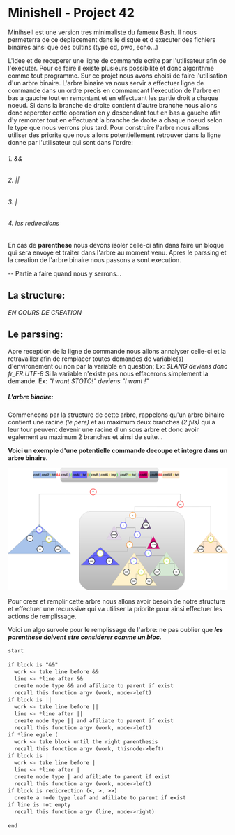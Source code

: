 # Minishell - Project 42

Minihsell est une version tres minimaliste du fameux Bash. Il nous permeterra de ce deplacement dans le disque et d executer des fichiers binaires ainsi que des bultins (type cd, pwd, echo...)

L'idee et de recuperer une ligne de commande ecrite par l'utilisateur afin de l'executer.
Pour ce faire il existe plusieurs possibilite et donc algorithme comme tout programme.
Sur ce projet nous avons choisi de faire l'utilisation d'un arbre binaire.
L'arbre binaire va nous servir a effectuer ligne de commande dans un ordre precis en commancant l'execution de l'arbre en bas a gauche tout en remontant et en effectuant les partie droit a chaque noeud. Si dans la branche de droite contient d'autre branche nous allons donc repereter cette operation en y descendant tout en bas a gauche afin d'y remonter tout en effectuant la branche de droite a chaque noeud selon le type que nous verrons plus tard.
Pour construire l'arbre nous allons utiliser des priorite que nous allons potentiellement retrouver dans la ligne donne par l'utilisateur qui sont dans l'ordre:
###### 1. &&
###### 2. ||
###### 3. |
###### 4. les redirections

En cas de __parenthese__ nous devons isoler celle-ci afin dans faire un bloque qui sera envoye et traiter dans l'arbre au moment venu.
Apres le parssing et la creation de l'arbre binaire nous passons a sont execution.

-- Partie a faire quand nous y serrons...

## La structure:
*EN COURS DE CREATION*

## Le parssing:
Apre reception de la ligne de commande nous allons annalyser celle-ci et la retravailler afin de remplacer toutes demandes de variable(s) d'environement ou non par la variable en question;
Ex: *$LANG deviens donc fr_FR.UTF-8*
Si la variable n'existe pas nous effacerons simplement la demande.
Ex: *"I want $TOTO!" deviens "I want !"*

##### L'arbre binaire:
Commencons par la structure de cette arbre, rappelons qu'un arbre binaire contient une racine *(le pere)* et au maximum deux branches *(2 fils)* qui a leur tour peuvent devenir une racine d'un sous arbre et donc avoir egalement au maximum 2 branches et ainsi de suite...

__Voici un exemple d'une potentielle commande decoupe et integre dans un arbre binaire.__

![Alt text](img/bt.png?raw=true "Title")

Pour creer et remplir cette arbre nous allons avoir besoin de notre structure et effectuer une recurssive qui va utiliser la priorite pour ainsi effectuer les actions de remplissage.

Voici un algo survole pour le remplissage de l'arbre:
ne pas oublier que ***les parenthese doivent etre considerer comme un bloc.***
```
start

if block is "&&"
  work <- take line before &&
  line <- *line after &&
  create node type && and afiliate to parent if exist
  recall this function argv (work, node->left)
if block is ||
  work <- take line before ||
  line <- *line after ||
  create node type || and afiliate to parent if exist
  recall this function argv (work, node->left)
if *line egale (
  work <- take block until the right parenthesis
  recall this fonction argv (work, thisnode->left)
if block is |
  work <- take line before |
  line <- *line after |
  create node type | and afiliate to parent if exist
  recall this function argv (work, node->left)
if block is redicrection (<, >, >>)
  create a node type leaf and afiliate to parent if exist
if line is not empty
  recall this function argv (line, node->right)

end
```
